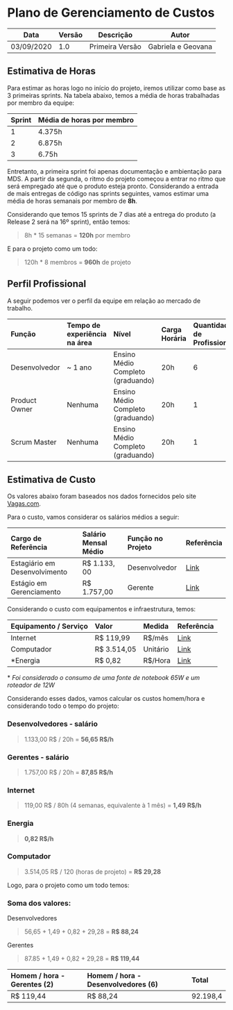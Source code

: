 # Plano de Gerenciamento de Custos

| Data       | Versão | Descrição       | Autor              |
| ----       | ------ | ---------       | -----              |
| 03/09/2020 | 1.0    | Primeira Versão | Gabriela e Geovana |

## Estimativa de Horas

Para estimar as horas logo no início do projeto, iremos utilizar como base as 3 primeiras sprints. Na tabela abaixo, temos a média de horas trabalhadas por membro da equipe:


|   Sprint                                                  |         Média de horas por membro                                |
| ----------------------------------------------------------------- | --------------------------------------- |
| 1 | 4.375h |
| 2 | 6.875h |
| 3 | 6.75h |

Entretanto, a primeira sprint foi apenas documentação e ambientação para MDS. A partir da segunda, o ritmo do projeto começou a entrar no ritmo que será empregado até que o produto esteja pronto. Considerando a entrada de mais entregas de código nas sprints seguintes, vamos estimar uma média de horas semanais por membro de **8h**.

Considerando que temos 15 sprints de 7 dias até a entrega do produto (a Release 2 será na 16º sprint), então temos:

> 8h * 15 semanas = **120h** por membro

E para o projeto como um todo:

> 120h * 8 membros = **960h** de projeto

## Perfil Profissional

A seguir podemos ver o perfil da equipe em relação ao mercado de trabalho.

| Função         | Tempo de experiência na área | Nível                             | Carga Horária | Quantidade de Profissionais
| :---           | :----                        | :---                              | :---          | :---
| Desenvolvedor  | ~ 1 ano                      | Ensino Médio Completo (graduando) | 20h           | 6
| Product Owner  | Nenhuma                      | Ensino Médio Completo (graduando) | 20h           | 1
| Scrum Master   | Nenhuma                      | Ensino Médio Completo (graduando) | 20h           | 1

## Estimativa de Custo

Os valores abaixo foram baseados nos dados fornecidos pelo site [Vagas.com](https://vagas.com).

Para o custo, vamos considerar os salários médios a seguir:

Cargo de Referência             | Salário Mensal Médio | Função no Projeto | Referência                                                                  |
:---                            | :---                 | :---              | :---                                                                        |
Estagiário em Desenvolvimento   | R$ 1.133, 00          | Desenvolvedor     | [Link](https://www.vagas.com.br/cargo/estagiario-desenvolvedor)             |
Estágio em Gerenciamento        | R$ 1.757,00           | Gerente           | [Link](https://www.vagas.com.br/cargo/estagio-em-gerenciamento-de-projetos) |

Considerando o custo com equipamentos e infraestrutura, temos:

| Equipamento / Serviço | Valor                  | Medida    | Referência
| :---                  | :---                   | :---      | :--- |
| Internet              | R$ 119,99              | R$/mês    | [Link](https://internet.vivo.com.br/vivo-fibra/banda-larga/oferta/?gclid=Cj0KCQjwtZH7BRDzARIsAGjbK2ZIFI-ttd73jQrcZV6-FS4G9fay8hgXQJD9c4aypZ6Zgym-Crhq5CsaAi5ZEALw_wcB&gclsrc=aw.ds) |
| Computador            | R$ 3.514,05             | Unitário  | [Link](https://www.magazineluiza.com.br/notebook-lenovo-ultrafino-ideapad-s145-i5-1035g1-8gb-256gb-ssd-windows-10-15-6-82dj0003br-prata/p/ab82k6ejha/in/note/?&seller_id=lenovo&&utm_source=google&utm_medium=pla&utm_campaign=&partner_id=57204&gclid=Cj0KCQjwtZH7BRDzARIsAGjbK2aaGcYU5ANhv_Su6MjH2b9BWjp4GcnX061TPw7USQh7_U_m0DOSQ3YaApnpEALw_wcB)
| \*Energia               | R$ 0,82                | R$/Hora   | [Link](http://simuladortarifabranca.ceb.com.br/public/index/step-resultado/perfil/2)

\* _Foi considerado o consumo de uma fonte de notebook 65W e um roteador de 12W_

Considerando esses dados, vamos calcular os custos homem/hora e considerando todo o tempo do projeto:

### Desenvolvedores - salário
> 1.133,00 R$ / 20h = **56,65 R$/h**

### Gerentes - salário
> 1.757,00 R$ / 20h =  **87,85 R$/h**

### Internet
> 119,00 R$ / 80h (4 semanas, equivalente à 1 mês) = **1,49 R$/h**

### Energia
> **0,82 R$/h**

### Computador
> 3.514,05 R$ / 120 (horas de projeto) = **R$ 29,28**

Logo, para o projeto como um todo temos:

### Soma dos valores:
Desenvolvedores
> 56,65 + 1,49 + 0,82 + 29,28 = **R$ 88,24**

Gerentes
> 87.85 + 1,49 + 0,82 + 29,28 = **R$ 119,44**

<!-- > 55 R$/h * 960h = **52.800** -->
| Homem / hora - Gerentes (2)    | Homem / hora - Desenvolvedores (6) | Total         |
| :--                            | :--                                | :--           |
| R$ 119,44                      | R$ 88,24                           | 92.198,4      |